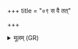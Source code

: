 +++
title = "०९ स वै तत्"

+++
<details><summary>मूलम् (GR)</summary>

स वै तत् स्योनं हरति  
ब्रह्मा वासः सुमङ्गलम् ।  
प्रायश्चित्तिं यो अध्येति  
येन जाया न रिष्यति ॥
</details>